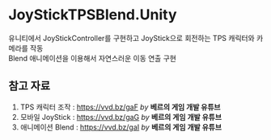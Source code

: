 # JoyStickTPSBlend.Unity
유니티에서 JoyStickController를 구현하고 JoyStick으로 회전하는 TPS 캐릭터와 카메라를 작동           
Blend 애니메이션을 이용해서 자연스러운 이동 연출 구현
## 참고 자료 
1) TPS 캐릭터 조작 : https://vvd.bz/gaF _by_ __베르의 게임 개발 유튜브__
2) 모바일 JoyStick : https://vvd.bz/gaG _by_ __베르의 게임 개발 유튜브__
3) 애니메이션 Blend : https://vvd.bz/gaI _by_ __베르의 게임 개발 유튜브__   
